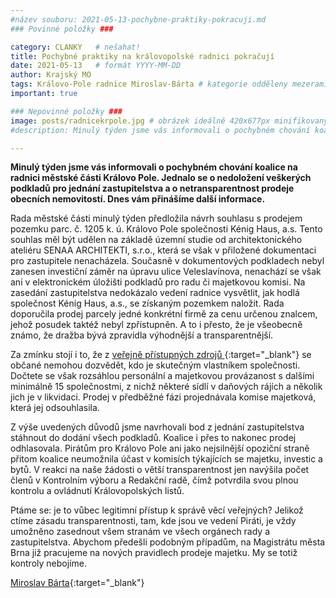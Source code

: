 ```yaml
---
#název souboru: 2021-05-13-pochybne-praktiky-pokracuji.md
### Povinné položky ###

category: CLANKY   # nešahat!
title: Pochybné praktiky na královopolské radnici pokračují 
date: 2021-05-13   # formát YYYY-MM-DD
author: Krajský MO
tags: Královo-Pole radnice Miroslav-Bárta # kategorie odděleny mezerami, např. volby zemědělství životní-prostředí piráti (viz https://jihomoravsky.pirati.cz/tags/)
important: true 

### Nepovinné položky ###
image: posts/radnicekrpole.jpg # obrázek ideálně 420x677px minifikovaný přes https://tinypng.com/
#description: Minulý týden jsme vás informovali o pochybném chování koalice na radnici městské části Královo Pole. Jednalo se o nedoložení veškerých podkladů pro jednání zastupitelstva a o netransparentnost prodeje bytů. Dnes vám přinášíme aktuální informace o vývoji situace.

---
```

**Minulý týden jsme vás informovali o pochybném chování koalice na radnici městské části Královo Pole. Jednalo se o nedoložení veškerých podkladů pro jednání zastupitelstva a o netransparentnost prodeje obecních nemovitostí. Dnes vám přinášíme další informace.**

Rada městské části minulý týden předložila návrh souhlasu s prodejem pozemku parc. č. 1205 k. ú. Královo Pole společnosti Kénig Haus, a.s. Tento souhlas měl být udělen na základě územní studie od architektonického ateliéru SENAA ARCHITEKTI, s.r.o., která se však v přiložené dokumentaci pro zastupitele nenacházela. Současně v dokumentových podkladech nebyl zanesen investiční záměr na úpravu ulice Veleslavínova, nenachází se však ani v elektronickém úložišti podkladů pro radu či majetkovou komisi. Na zasedání zastupitelstva nedokázalo vedení radnice vysvětlit, jak hodlá společnost Kénig Haus, a.s., se získaným pozemkem naložit. Rada doporučila prodej parcely jedné konkrétní firmě za cenu určenou znalcem, jehož posudek taktéž nebyl zpřístupněn. A to i přesto, že je všeobecně známo, že dražba bývá zpravidla výhodnější a transparentnější. 

Za zmínku stojí i to, že z [veřejně přístupných zdrojů ](https://or.justice.cz/ias/ui/rejstrik-firma.vysledky?subjektId=976570&typ=UPLNY){:target="_blank"} se občané nemohou dozvědět, kdo je skutečným vlastníkem společnosti. Dočtete se však rozsáhlou personální a majetkovou provázanost s dalšími minimálně 15 společnostmi, z nichž některé sídlí v daňových rájích a několik jich je v likvidaci. Prodej v předběžné fázi projednávala komise majetková, která jej odsouhlasila. 

Z výše uvedených důvodů jsme navrhovali bod z jednání zastupitelstva stáhnout do dodání všech podkladů. Koalice i přes to nakonec prodej odhlasovala.
Pirátům pro Královo Pole ani jako nejsilnější opoziční straně přitom koalice neumožnila účast v komisích týkajících se majetku, investic a bytů. V reakci na naše žádosti o větší transparentnost jen navýšila počet členů v Kontrolním výboru a Redakční radě, čímž potvrdila svou plnou kontrolu a ovládnutí Královopolských listů.

Ptáme se: je to vůbec legitimní přístup k správě věcí veřejných? Jelikož ctíme zásadu transparentnosti, tam, kde jsou ve vedení Piráti, je vždy umožněno zasednout všem stranám ve všech orgánech rady a zastupitelstva. Abychom předešli podobným případům, na Magistrátu města Brna již pracujeme na nových pravidlech prodeje majetku. My se totiž kontroly nebojíme. 

[Miroslav Bárta](https://jihomoravsky.pirati.cz/lide/miroslav-barta/){:target="_blank"}

